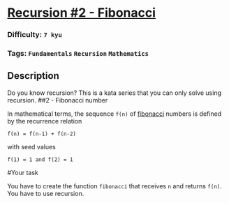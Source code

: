 # [Recursion #2 - Fibonacci](https://www.codewars.com/kata/569512b7707bc1b88200002f)

### Difficulty: `7 kyu`

### Tags: `Fundamentals` `Recursion` `Mathematics`

## Description

 Do you know recursion?
This is a kata series that you can only solve using recursion.
##2 - Fibonacci number

In mathematical terms, the sequence `f(n)` of [fibonacci](https://en.wikipedia.org/wiki/Fibonacci_number) numbers is defined by the recurrence relation

```
f(n) = f(n-1) + f(n-2)
```

with seed values

```
f(1) = 1 and f(2) = 1
```

#Your task

You have to create the function `fibonacci` that receives `n` and returns `f(n)`. You have to use recursion.